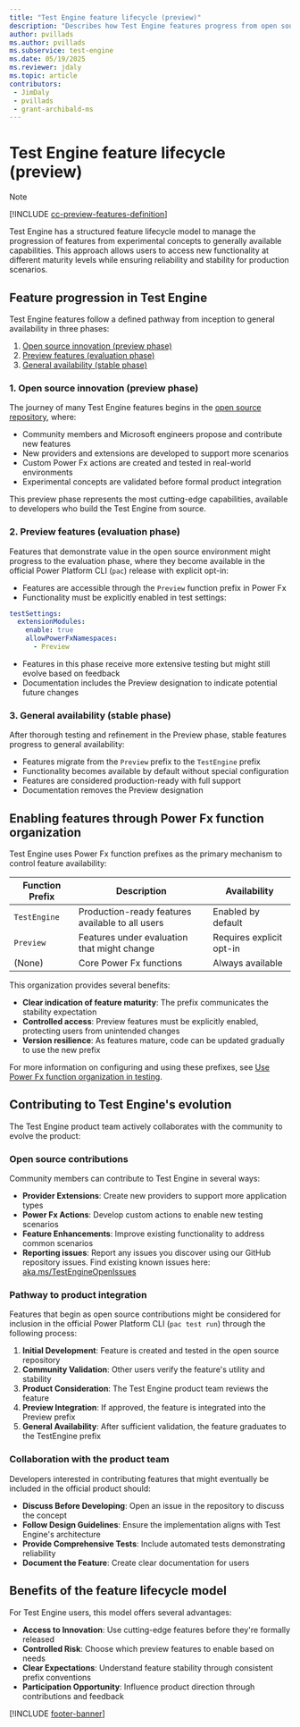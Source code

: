 ```yaml
---
title: "Test Engine feature lifecycle (preview)"
description: "Describes how Test Engine features progress from open source to preview to general availability"
author: pvillads
ms.author: pvillads
ms.subservice: test-engine
ms.date: 05/19/2025
ms.reviewer: jdaly
ms.topic: article
contributors:
 - JimDaly
 - pvillads
 - grant-archibald-ms
---
```


# Test Engine feature lifecycle (preview)

> [!NOTE]
> [!INCLUDE [cc-preview-features-definition](../includes/cc-preview-features-definition.md)]

Test Engine has a structured feature lifecycle model to manage the progression of features from experimental concepts to generally available capabilities. This approach allows users to access new functionality at different maturity levels while ensuring reliability and stability for production scenarios.

## Feature progression in Test Engine

Test Engine features follow a defined pathway from inception to general availability in three phases:

1. [Open source innovation (preview phase)](#1-open-source-innovation-preview-phase)
1. [Preview features (evaluation phase)](#2-preview-features-evaluation-phase)
1. [General availability (stable phase)](#3-general-availability-stable-phase)

### 1. Open source innovation (preview phase)

The journey of many Test Engine features begins in the [open source repository](https://github.com/microsoft/PowerApps-TestEngine), where:

- Community members and Microsoft engineers propose and contribute new features
- New providers and extensions are developed to support more scenarios
- Custom Power Fx actions are created and tested in real-world environments
- Experimental concepts are validated before formal product integration

This preview phase represents the most cutting-edge capabilities, available to developers who build the Test Engine from source.

### 2. Preview features (evaluation phase)

Features that demonstrate value in the open source environment might progress to the evaluation phase, where they become available in the official Power Platform CLI (`pac`) release with explicit opt-in:

- Features are accessible through the `Preview` function prefix in Power Fx
- Functionality must be explicitly enabled in test settings:

```yaml
testSettings:
  extensionModules:
    enable: true
    allowPowerFxNamespaces:
      - Preview
```

- Features in this phase receive more extensive testing but might still evolve based on feedback
- Documentation includes the Preview designation to indicate potential future changes

### 3. General availability (stable phase)

After thorough testing and refinement in the Preview phase, stable features progress to general availability:

- Features migrate from the `Preview` prefix to the `TestEngine` prefix
- Functionality becomes available by default without special configuration
- Features are considered production-ready with full support
- Documentation removes the Preview designation

## Enabling features through Power Fx function organization

Test Engine uses Power Fx function prefixes as the primary mechanism to control feature availability:

| Function Prefix | Description | Availability |
|-----------|-------------|-------------|
| `TestEngine` | Production-ready features available to all users | Enabled by default |
| `Preview` | Features under evaluation that might change | Requires explicit opt-in |
| (None) | Core Power Fx functions | Always available |

This organization provides several benefits:

- **Clear indication of feature maturity**: The prefix communicates the stability expectation
- **Controlled access**: Preview features must be explicitly enabled, protecting users from unintended changes
- **Version resilience**: As features mature, code can be updated gradually to use the new prefix

For more information on configuring and using these prefixes, see [Use Power Fx function organization in testing](./powerfx-namespaces.md).

## Contributing to Test Engine's evolution

The Test Engine product team actively collaborates with the community to evolve the product:

### Open source contributions

Community members can contribute to Test Engine in several ways:

- **Provider Extensions**: Create new providers to support more application types
- **Power Fx Actions**: Develop custom actions to enable new testing scenarios
- **Feature Enhancements**: Improve existing functionality to address common scenarios
- **Reporting issues**: Report any issues you discover using our GitHub repository issues. Find existing known issues here: [aka.ms/TestEngineOpenIssues](https://aka.ms/TestEngineOpenIssues)

### Pathway to product integration

Features that begin as open source contributions might be considered for inclusion in the official Power Platform CLI (`pac test run`) through the following process:

1. **Initial Development**: Feature is created and tested in the open source repository
2. **Community Validation**: Other users verify the feature's utility and stability
3. **Product Consideration**: The Test Engine product team reviews the feature
4. **Preview Integration**: If approved, the feature is integrated into the Preview prefix
5. **General Availability**: After sufficient validation, the feature graduates to the TestEngine prefix

### Collaboration with the product team

Developers interested in contributing features that might eventually be included in the official product should:

- **Discuss Before Developing**: Open an issue in the repository to discuss the concept
- **Follow Design Guidelines**: Ensure the implementation aligns with Test Engine's architecture
- **Provide Comprehensive Tests**: Include automated tests demonstrating reliability
- **Document the Feature**: Create clear documentation for users

## Benefits of the feature lifecycle model

For Test Engine users, this model offers several advantages:

- **Access to Innovation**: Use cutting-edge features before they're formally released
- **Controlled Risk**: Choose which preview features to enable based on needs
- **Clear Expectations**: Understand feature stability through consistent prefix conventions
- **Participation Opportunity**: Influence product direction through contributions and feedback


[!INCLUDE [footer-banner](../includes/footer-banner.md)]
